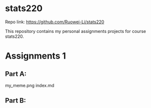 # stats220

Repo link: https://github.com/Ruowei-Li/stats220

This repository contains my personal assignments projects for course stats220.

# Assignments 1
## Part A:
my_meme.png
index.md

## Part B:

